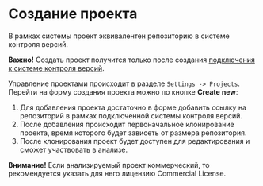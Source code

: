 # Создание проекта

В рамках системы проект эквивалентен репозиторию в системе контроля версий. 

**Важно!** Создать проект получится только после создания [подключения к системе контроля версий](/on-premise/how-to/vcs-git).

Управление проектами происходит в разделе `Settings -> Projects`. Перейти на форму создания проекта можно по кнопке **Create new**:

1. Для добавления проекта достаточно в форме добавить ссылку на репозиторий в рамках подключенной системы контроля версий.
2. После добавления происходит первоначальное клонирование проекта, время которого будет зависеть от размера репозитория.
3. После клонирования проект будет доступен для редактирования и сможет участвовать в анализе.

**Внимание!** Если анализируемый проект коммерческий, то рекомендуется указать для него лицензию Commercial License. 